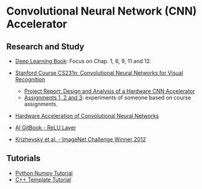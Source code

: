 # Convolutional Neural Network (CNN) Accelerator

## Research and Study

- [Deep Learning Book](http://www.deeplearningbook.org/): Focus on Chap. 1, 6, 9, 11 and 12.

- [Stanford Course CS231n: Convolutional Neural Networks for Visual Recognition](http://cs231n.stanford.edu/syllabus.html)
   + [Project Report: Design and Analysis of a Hardware CNN Accelerator](http://cs231n.stanford.edu/reports/2017/pdfs/116.pdf)
   + [Assignments 1, 2 and 3](https://github.com/shenxudeu/Convnet): experiments of someone based on course assignments.   

- [Hardware Acceleration of Convolutional Neural Networks](https://daim.idi.ntnu.no/masteroppgaver/013/13656/masteroppgave.pdf)

- [AI GitBook - ReLU Layer](https://leonardoaraujosantos.gitbooks.io/artificial-inteligence/content/relu_layer.html)

- [Krizhevsky et al. - ImageNet Challenge Winner 2012](http://papers.nips.cc/paper/4824-imagenet-classification-with-deep-convolutional-neural-networks.pdf)

## Tutorials

- [Python Numpy Tutorial](http://cs231n.github.io/python-numpy-tutorial/)
- [C++ Template Tutorial](https://cpp.developpez.com/cours/cpp/?page=page_14)